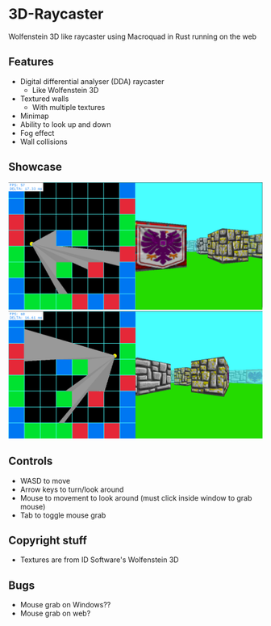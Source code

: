 # 3D-Raycaster

Wolfenstein 3D like raycaster using Macroquad in Rust running on the web

## Features

- Digital differential analyser (DDA) raycaster
	- Like Wolfenstein 3D
- Textured walls
	- With multiple textures
- Minimap
- Ability to look up and down
- Fog effect
- Wall collisions

## Showcase

![Showcase 1](./Showcase/Screenshot1.png)
![Showcase 2](./Showcase/Screenshot2.png)

## Controls

- WASD to move
- Arrow keys to turn/look around
- Mouse to movement to look around (must click inside window to grab mouse)
- Tab to toggle mouse grab


## Copyright stuff

- Textures are from ID Software's Wolfenstein 3D

## Bugs

- Mouse grab on Windows??
- Mouse grab on web?
